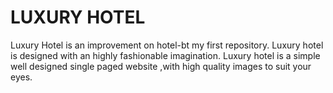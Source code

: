 # LUXURY HOTEL
Luxury Hotel is an improvement on hotel-bt my first repository.
Luxury hotel is designed with an highly fashionable imagination.
Luxury hotel is a simple well designed single paged website ,with high quality images to suit your eyes.

